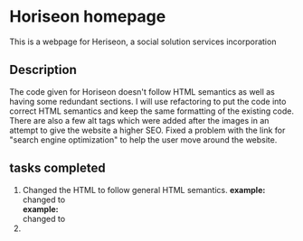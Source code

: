 # Horiseon homepage

This is a webpage for Heriseon, a social solution services incorporation

## Description

The code given for Horiseon doesn't follow HTML semantics as well as having some redundant sections. I will use refactoring to put the code into correct HTML semantics and keep the same formatting of the existing code. There are also a few alt tags which were added after the images in an attempt to give the website a higher SEO. Fixed a problem with the link for "search engine optimization" to help the user move around the website. 

## tasks completed

1. Changed the HTML to follow general HTML semantics. 
    **example:** <div class="#"> changed to <section class="#">
    **example:** <div id="#"> changed to <article id="#">
2. 

    









